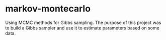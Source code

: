 # markov-montecarlo
Using MCMC methods for Gibbs sampling. The purpose of this project was to build a Gibbs sampler and use it to estimate parameters based on some data.
